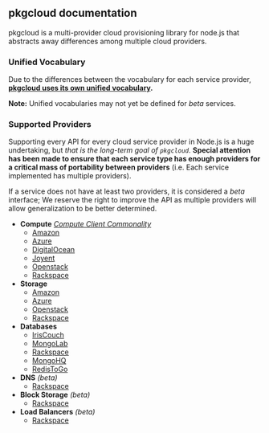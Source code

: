 ## pkgcloud documentation

pkgcloud is a multi-provider cloud provisioning library for node.js that abstracts away differences among multiple cloud providers.

### Unified Vocabulary

Due to the differences between the vocabulary for each service provider, **[pkgcloud uses its own unified vocabulary](vocabulary.md).**

**Note:** Unified vocabularies may not yet be defined for *beta* services.

### Supported Providers

Supporting every API for every cloud service provider in Node.js is a huge undertaking, but _that is the long-term goal of `pkgcloud`_. **Special attention has been made to ensure that each service type has enough providers for a critical mass of portability between providers** (i.e. Each service implemented has multiple providers).

If a service does not have at least two providers, it is considered a *beta* interface; We reserve the right to improve the API as multiple providers will allow generalization to be better determined.

* **Compute** [*Compute Client Commonality*](providers/compute-commonality.md)
  * [Amazon](providers/amazon.md#using-compute)
  * [Azure](providers/azure.md#using-compute)
  * [DigitalOcean](providers/digitalocean.md#using-compute)
  * [Joyent](providers/joyent.md#using-compute)
  * [Openstack](providers/openstack/compute.md)
  * [Rackspace](providers/rackspace/compute.md)
* **Storage**
  * [Amazon](providers/amazon.md#using-storage)
  * [Azure](providers/azure.md#using-storage)
  * [Openstack](providers/openstack/storage.md)
  * [Rackspace](providers/rackspace/storage.md)
* **Databases**
  * [IrisCouch](providers/iriscouch.md)
  * [MongoLab](providers/mongolab.md)
  * [Rackspace](providers/rackspace/database.md)
  * [MongoHQ](providers/mongohq.md)
  * [RedisToGo](providers/redistogo.md)
* **DNS** *(beta)*
  * [Rackspace](providers/rackspace/dns.md)
* **Block Storage** *(beta)*
  * [Rackspace](providers/rackspace/blockstorage.md)
* **Load Balancers** *(beta)*
  * [Rackspace](providers/rackspace/loadbalancer.md)
